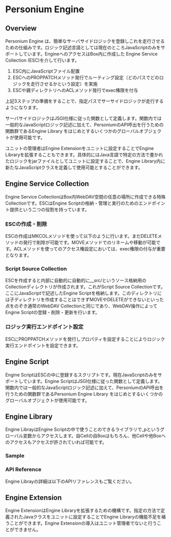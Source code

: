 # Personium Engine
## Overview

Personium Engine は、簡単なサーバサイドロジックを登録しこれを走行させるための仕組みです。ロジック記述言語としては現在のところJavaScriptのみをサポートしています。EngineへのアクセスはBox内に作成した Engine Service Collection (ESC)を介して行います。

1. ESC内にJavaScriptファイル配置
1. ESCへのPROPPATCHメソッド発行でルーティング設定（どのパスでどのロジックを走行させるかという設定）を実施
1. ESCや親ディレクトリへのACLメソッド発行でexec権限を付与

上記3ステップの準備をすることで、指定パスでサーサイドロジックが走行するようになります。

サーバサイドロジックはJSGI仕様に従った関数として定義します。関数内では一般的なJavaScriptロジック記述に加えて、PersoniumのAPI呼出を行うための関数群であるEngine Library をはじめとするいくつかのグローバルオブジェクトが使用可能です。

ユニットの管理者はEngine Extensionをユニットに設定することでEngine Libraryを拡張することもできます。具体的にはJava言語で特定の方法で書かれたロジックをjarファイルとしてユニットに設定することで、Engine Library内に新たなJavaScriptクラスを定義して使用可能とすることができます。

## Engine Service Collection
Engine Service CollectionはBox内WebDAV空間の任意の場所に作成できる特殊Collectionです。ESCはEngine Scriptの格納・管理と実行のためのエンドポイント提供という二つの役割を持っています。

### ESCの作成・削除
ESCの作成はMKCOLメソッドを使って以下のように行います。まだDELETEメソッドの発行で削除が可能です。MOVEメソッドでのリネームや移動が可能です。ACLメソッドを使ってのアクセス権設定においては、exec権限の付与が重要となります。

### Script Source Collection
ESCを作成すると内部に自動的に自動的に__src/というソース格納用のCollectionディレクトリが作成されます。これがScript Source Collectionです。ここにJavaScriptで記述したEngine Scriptを格納します。このディレクトリには子ディレクトリを作成することはできずMOVEやDELETEができないといった点をのぞき通常のWebDAV Collectionと同じであり、WebDAV操作によってEngine Scriptの登録・削除・更新を行います。

### ロジック実行エンドポイント設定
ESCにPROPPATCHメソッドを発行しプロパティを設定することによりロジック実行エンドポイントを設定できます。

## Engine Script
Engine ScriptはESCの中に登録するスクリプトです。現在JavaScriptのみをサポートしています。Engine ScriptはJSGI仕様に従った関数として定義します。関数内では一般的なJavaScriptロジック記述に加えて、PersoniumのAPI呼出を行うための関数群であるPersonium Engine Library をはじめとするいくつかのグローバルオブジェクトが使用可能です。

## Engine Library
Engine LibrayはEngine Scriptの中で使うことのできるライブラリで_pというグローバル変数からアクセスします。自Cellの自Boxはもちろん、他Cellや他Boxへのアクセスもアクセスが許されていれば可能です。

### Sample

### API Reference
Engine Librayの詳細は以下のAPIリファレンスもご覧ください。

## Engine Extension
Engine ExtensionはEngine Libraryを拡張するための機構です。指定の方法で定義されたJavaクラスをユニットに設定することでEngine Libraryの機能不足を補うことができます。Engine Extensionの導入はユニット管理者でないと行うことができません。
